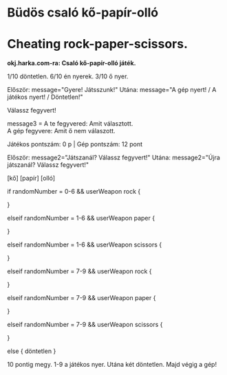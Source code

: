 # Büdös csaló kő-papír-olló

# Cheating rock-paper-scissors.

**okj.harka.com-ra: Csaló kő-papír-olló játék.**

1/10 döntetlen.
6/10 én nyerek.
3/10 ő nyer.

Először: message="Gyere! Játsszunk!"
Utána: message="A gép nyert! / A játékos nyert! / Döntetlen!"

Válassz fegyvert!

message3 = A te fegyvered: Amit választott. <br>
A gép fegyvere: Amit ő nem válaszott.

Játékos pontszám: 0 p | Gép pontszám: 12 pont

Először: message2="Játszanál? Válassz fegyvert!"
Utána: message2="Újra játszanál? Válassz fegyvert!"

[kő] [papír] [olló]

if randomNumber = 0-6 && userWeapon rock {

}

elseif randomNumber = 1-6 && userWeapon paper {

}

elseif randomNumber = 1-6 && userWeapon scissors {

}

elseif randomNumber = 7-9 && userWeapon rock {

}

elseif randomNumber = 7-9 && userWeapon paper {

}

elseif randomNumber = 7-9 && userWeapon scissors {

}

else {
döntetlen
}

10 pontig megy. 1-9 a játékos nyer. Utána két döntetlen. Majd végig a gép!
